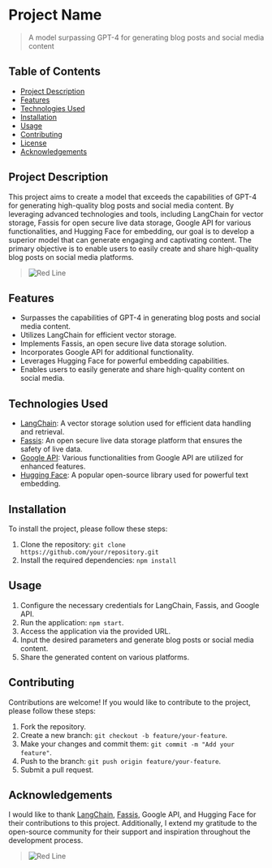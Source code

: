 # Project Name

> A model surpassing GPT-4 for generating blog posts and social media content

## Table of Contents

- [Project Description](#project-description)
- [Features](#features)
- [Technologies Used](#technologies-used)
- [Installation](#installation)
- [Usage](#usage)
- [Contributing](#contributing)
- [License](#license)
- [Acknowledgements](#acknowledgements)

## Project Description

This project aims to create a model that exceeds the capabilities of GPT-4 for generating high-quality blog posts and social media content. By leveraging advanced technologies and tools, including LangChain for vector storage, Fassis for open secure live data storage, Google API for various functionalities, and Hugging Face for embedding, our goal is to develop a superior model that can generate engaging and captivating content. The primary objective is to enable users to easily create and share high-quality blog posts on social media platforms.

> ![Red Line](https://user-images.githubusercontent.com/113965073/192951189-bc2ab95b-1606-4e74-ba5f-0cf1213359f2.jpg)

## Features

- Surpasses the capabilities of GPT-4 in generating blog posts and social media content.
- Utilizes LangChain for efficient vector storage.
- Implements Fassis, an open secure live data storage solution.
- Incorporates Google API for additional functionality.
- Leverages Hugging Face for powerful embedding capabilities.
- Enables users to easily generate and share high-quality content on social media.

## Technologies Used

- [LangChain](https://langchain.com): A vector storage solution used for efficient data handling and retrieval.
- [Fassis](https://fassis.io): An open secure live data storage platform that ensures the safety of live data.
- [Google API](https://cloud.google.com/apis): Various functionalities from Google API are utilized for enhanced features.
- [Hugging Face](https://huggingface.co): A popular open-source library used for powerful text embedding.

## Installation

To install the project, please follow these steps:

1. Clone the repository: `git clone https://github.com/your/repository.git`
2. Install the required dependencies: `npm install`

## Usage

1. Configure the necessary credentials for LangChain, Fassis, and Google API.
2. Run the application: `npm start`.
3. Access the application via the provided URL.
4. Input the desired parameters and generate blog posts or social media content.
5. Share the generated content on various platforms.

## Contributing

Contributions are welcome! If you would like to contribute to the project, please follow these steps:

1. Fork the repository.
2. Create a new branch: `git checkout -b feature/your-feature`.
3. Make your changes and commit them: `git commit -m "Add your feature"`.
4. Push to the branch: `git push origin feature/your-feature`.
5. Submit a pull request.


## Acknowledgements

I would like to thank [LangChain](https://langchain.com), [Fassis](https://fassis.io), Google API, and Hugging Face for their contributions to this project. Additionally, I extend my gratitude to the open-source community for their support and inspiration throughout the development process.

> ![Red Line](https://user-images.githubusercontent.com/113965073/192951189-bc2ab95b-1606-4e74-ba5f-0cf1213359f2.jpg)
